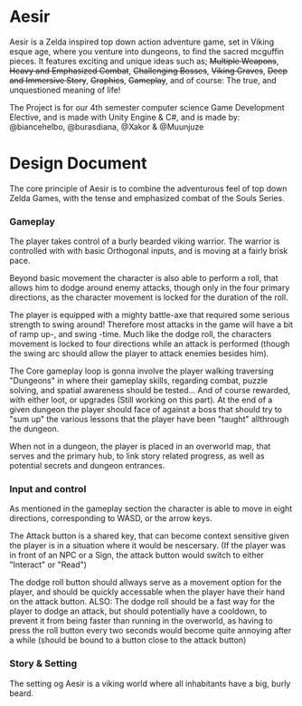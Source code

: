 
# Aesir
Aesir is a Zelda inspired top down action adventure game, set in Viking esque age, where you venture into dungeons, to find the sacred mcguffin pieces.
It features exciting and unique ideas such as; ~~Multiple Weapons~~, ~~Heavy and Emphasized Combat~~, ~~Challenging Bosses~~, ~~Viking Graves~~, ~~Deep and Immersive Story~~, ~~Graphics~~, ~~Gameplay~~, and of course: The true, and unquestioned meaning of life!

The Project is for our 4th semester computer science Game Development Elective, and is made with Unity Engine & C#, and is made by: @biancehelbo, @burasdiana, @Xakor & @Muunjuze

# Design Document
The core principle of Aesir is to combine the adventurous feel of top down Zelda Games, with the tense and emphasized combat of the Souls Series.

### Gameplay
The player takes control of a burly bearded viking warrior.
The warrior is controlled with with basic Orthogonal inputs, and is moving at a fairly brisk pace.

Beyond basic movement the character is also able to perform a roll, that allows him to dodge around enemy attacks, though only in the four primary directions, as the character movement is locked for the duration of the roll.

The player is equipped with a mighty battle-axe  that required some serious strength to swing around! Therefore most attacks in the game will have a bit of ramp up-, and swing -time. Much like the dodge roll, the characters movement is locked to four directions while an attack is performed (though the swing arc should allow the player to attack enemies besides him). 

The Core gameplay loop is gonna involve the player walking traversing "Dungeons" in where their gameplay skills, regarding combat, puzzle solving, and spatial awareness should be tested... And of course rewarded, with either loot, or upgrades (Still working on this part). At the end of a given dungeon the player should face of against a boss that should try to "sum up" the various lessons that the player have been "taught" allthrough the dungeon.

When not in a dungeon, the player is placed in an overworld map, that serves and the primary hub, to link story related progress, as well as potential secrets and dungeon entrances.  

### Input and control
As mentioned in the gameplay section the character is able to move in eight directions, corresponding to WASD, or the arrow keys. 

The Attack button is a shared key, that can become context sensitive given the player is in a situation where it would be nescersary. (If the player was in front of an NPC or a Sign, the attack button would switch to either "Interact" or "Read")

The dodge roll button should allways serve as a movement option for the player, and should be quickly accessable when the player have their hand on the attack button. ALSO: The dodge roll should be a fast way for the player to dodge an attack, but should potentially have a cooldown, to prevent it from being faster than running in the overworld, as having to press the roll button every two seconds would become quite annoying after a while (should be bound to a button close to the attack button)
### Story & Setting
The setting og Aesir is a viking world where all inhabitants have a big, burly beard. <more to be determined>
